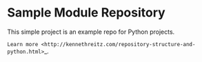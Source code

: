 Sample Module Repository
========================

This simple project is an example repo for Python projects.

`Learn more <http://kennethreitz.com/repository-structure-and-python.html>`_.
